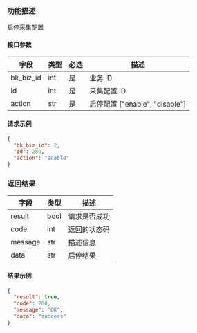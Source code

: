 ### 功能描述

启停采集配置


#### 接口参数

| 字段        | 类型  | 必选  | 描述                           |
| --------- | --- | --- | ---------------------------- |
| bk_biz_id | int | 是   | 业务 ID                         |
| id        | int | 是   | 采集配置 ID                       |
| action    | str | 是   | 启停配置 \["enable", "disable"\] |

#### 请求示例

```json
{
  "bk_biz_id": 2,
  "id": 280,
  "action": "enable"
}
```

### 返回结果

| 字段      | 类型     | 描述     |
| ------- | ------ | ------ |
| result  | bool   | 请求是否成功 |
| code    | int    | 返回的状态码 |
| message | str | 描述信息   |
| data    | str    | 启停结果   |

#### 结果示例

```json
{
  "result": true,
  "code": 200,
  "message": "OK",
  "data": "success"
}
```
